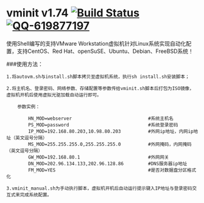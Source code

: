 ﻿vminit v1.74 [![Build Status](https://img.shields.io/travis/rust-lang/rust/master.svg?branch=master)](https://github.com/zjcnew/vminit) [![QQ-619877197](https://img.shields.io/badge/QQ-619877197-red.svg)](tencent://AddContact/?fromId=50&fromSubId=1&subcmd=all&uin=619877197)
========================
使用Shell编写的支持VMware Workstation虚拟机针对Linux系统实现自动化配置，支持CentOS、Red Hat、openSuSE、Ubuntu、Debian、FreeBSD系统！

###使用方法：

	1.将autovm.sh与install.sh脚本拷贝至虚拟机系统，执行sh install.sh安装脚本；

	2.将主机名、登录密码、网络参数、存储配置等参数传给vminit.sh脚本后打包为ISO镜像，虚拟机开机后使用虚拟光驱加载自动运行即可。
	
		参数实例：
	
			HN_MOD=webserver							#系统主机名
			PS_MOD=password								#系统登录密码
			IP_MOD=192.168.80.203,10.98.80.203			#外网ip地址，内网ip地址（英文逗号分隔）
			MS_MOD=255.255.255.0,255.255.255.0			#外网掩码，内网掩码（英文逗号分隔）
			GW_MOD=192.168.80.1							#外网网关
			DN_MOD=202.96.134.133,202.96.128.86			#DNS服务器ip地址
			FM_MOD=YES									#是否对数据盘分区格式化

	3.vminit_manual.sh为手动执行脚本，虚拟机开机后自动运行提示键入IP地址与登录密码交互式来完成系统配置。

